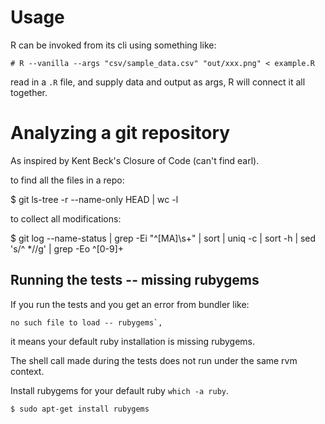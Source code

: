 # Usage

R can be invoked from its cli using something like:

    # R --vanilla --args "csv/sample_data.csv" "out/xxx.png" < example.R

read in a `.R` file, and supply data and output as args, R will connect it all together.

# Analyzing a git repository

As inspired by Kent Beck's Closure of Code (can't find earl).

to find all the files in a repo:

   $ git ls-tree -r --name-only HEAD | wc -l

to collect all modifications:

  $ git log --name-status | grep -Ei "^[MA]\s+" | sort | uniq -c | sort -h | sed 's/^ *//g' | grep -Eo ^[0-9]+

## Running the tests -- missing rubygems

If you run the tests and you get an error from bundler like: 

```
no such file to load -- rubygems`, 
```

it means your default ruby installation is missing rubygems.

The shell call made during the tests does not run under the same rvm context.

Install rubygems for your default ruby `which -a ruby`.

```
$ sudo apt-get install rubygems
```

